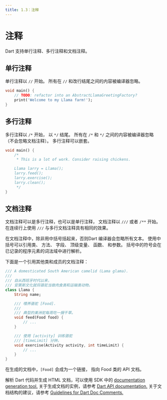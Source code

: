```yaml
---
title: 1.3：注释
---
```


# 注释

Dart 支持单行注释、多行注释和文档注释。

## 单行注释

单行注释以 `//` 开始。 所有在 `//` 和改行结尾之间的内容被编译器忽略。

```dart
void main() {
	// TODO: refactor into an AbstractLlamaGreetingFactory?
	print('Welcome to my Llama farm!');
}
```

## 多行注释

多行注释以 `/*` 开始， 以 `*/` 结尾。 所有在 `/*` 和 `*/` 之间的内容被编译器忽略 （不会忽略文档注释）。 多行注释可以嵌套。

```dart
void main() {
	/*
	 * This is a lot of work. Consider raising chickens.

	Llama larry = Llama();
	larry.feed();
	larry.exercise();
	larry.clean();
	 */
}
```

## 文档注释

文档注释可以是多行注释，也可以是单行注释， 文档注释以 `///` 或者 `/**` 开始。 在连续行上使用 `///` 与多行文档注释具有相同的效果。

在文档注释中，除非用中括号括起来，否则Dart 编译器会忽略所有文本。 使用中括号可以引用类、 方法、 字段、 顶级变量、 函数、 和参数。 括号中的符号会在已记录的程序元素的词法域中进行解析。

下面是一个引用其他类和成员的文档注释：

```dart
/// A domesticated South American camelid (Lama glama).
///
/// 自从西班牙时代以来，
/// 安第斯文化就将骆驼当做肉食类和运输类动物。
class Llama {
	String name;

	/// 喂养骆驼 [Food].
	///
	/// 典型的美洲驼每周吃一捆干草。
	void feed(Food food) {
		// ...
	}

	/// 使用 [activity] 训练骆驼
	/// [timeLimit] 分钟。
	void exercise(Activity activity, int timeLimit) {
		// ...
	}
}
```

在生成的文档中，`[Food]` 会成为一个链接， 指向 Food 类的 API 文档。

解析 Dart 代码并生成 HTML 文档，可以使用 SDK 中的 [documentation generation tool.](https://github.com/dart-lang/dartdoc#dartdoc) 关于生成文档的实例，请参考 [Dart API documentation.](https://api.dartlang.org/stable) 关于文档结构的建议，请参考 [Guidelines for Dart Doc Comments.](https://www.dartcn.com/guides/language/effective-dart/documentation)

